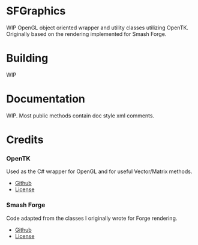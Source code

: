 # SFGraphics
WIP OpenGL object oriented wrapper and utility classes utilizing OpenTK.
Originally based on the rendering implemented for Smash Forge.

# Building
WIP

# Documentation
WIP. Most public methods contain doc style xml comments.

# Credits
### OpenTK  
Used as the C# wrapper for OpenGL and for useful Vector/Matrix methods.
* [Github](https://github.com/opentk/opentk)
* [License](https://github.com/opentk/opentk/blob/develop/License.txt)

### Smash Forge  
Code adapted from the classes I originally wrote for Forge rendering.
* [Github](https://github.com/jam1garner/Smash-Forge)
* [License](https://github.com/jam1garner/Smash-Forge/blob/master/License.txt)
